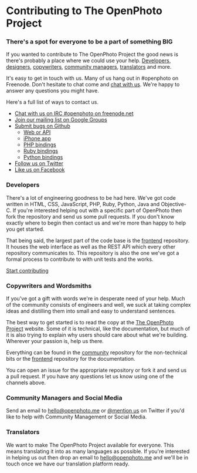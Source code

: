 Contributing to The OpenPhoto Project
=======================

### There's a spot for everyone to be a part of something BIG

If you wanted to contribute to The OpenPhoto Project the good news is there's probably a place where we could use your help. <a href="#developers">Developers</a>, <a href="#developers">designers</a>, <a href="#copywriters">copywriters</a>, <a href="#community">community managers</a>, <a href="#translators">translators</a> and more.

It's easy to get in touch with us. Many of us hang out in #openphoto on Freenode. Don't hesitate to chat come and <a href="http://webchat.freenode.net/">chat with us</a>. We're happy to answer any questions you might have.

Here's a full list of ways to contact us.

* <a href="http://webchat.freenode.net/">Chat with us on IRC #openphoto on freenode.net</a>
* <a href="http://groups.google.com/group/openphoto">Join our mailing list on Google Groups</a>
* <a href="https://github.com/openphoto">Submit bugs on Github</a>
   * <a href="https://github.com/openphoto/frontend">Web or API</a>
   * <a href="https://github.com/openphoto/mobile-ios">iPhone app</a>
   * <a href="https://github.com/openphoto/openphoto-php">PHP bindings</a>
   * <a href="https://github.com/openphoto/openphoto-ruby">Ruby bindings</a>
   * <a href="https://github.com/openphoto/openphoto-python">Python bindings</a>
* <a href="http://twitter.com/openphoto">Follow us on Twitter</a>
* <a href="http://www.facebook.com/OpenPhoto">Like us on Facebook</a>

<a name="developers"></a>
### Developers

There's a lot of engineering goodness to be had here. We've got code written in HTML, CSS, JavaScript, PHP, Ruby, Python, Java and Objective-C. If you're interested helping out with a specific part of OpenPhoto then fork the repository and send us some pull requests. If you don't know exactly where to begin then contact us and we're more than happy to help you get started.

That being said, the largest part of the code base is the <a href="https://github.com/openphoto/frontend">frontend</a> repository. It houses the web interface as well as the REST API which every other repository communicates to. This repository is also the one we've got a formal process to contribute to with unit tests and the works.

<a href="http://theopenphotoproject.org/contribute/frontend" class="btn">Start contributing</a>

<a name="copywriters"></a>
### Copywriters and Wordsmiths

If you've got a gift with words we're in desperate need of your help. Much of the community consists of engineers and well, we suck at taking complex ideas and distilling them into small and easy to understand sentences.

The best way to get started is to read the copy at the <a href="http://theopenphotoproject.org">The OpenPhoto Project</a> website. Some of it is technical, like the documentation, but much of it is also trying to explain  why users should care about what we're building. Wherever your passion is, help us there.

Everything can be found in the <a href="https://github.com/openphoto/community">community</a> repository for the non-technical bits or the <a href="https://github.com/openphoto/frontend">frontend</a> repository for the documentation.

You can open an issue for the appropriate repository or fork it and send us a pull request. If you have any questions let us know using one of the channels above.

<a name="community"></a>
### Community Managers and Social Media

Send an email to <a href="mailto:hello@openphoto.me">hello@openphoto.me</a> or <a href="https://twitter.com/openphoto">@mention us</a> on Twitter if you'd like to help with Community Management or Social Media.

<a name="translators"></a>
### Translators

We want to make The OpenPhoto Project available for everyone. This means translating it into as many languages as possible. If you're interested in helping us out then drop an email to <a href="mailto:hello@openphoto.me">hello@openphoto.me</a> and we'll be in touch once we have our translation platform ready.